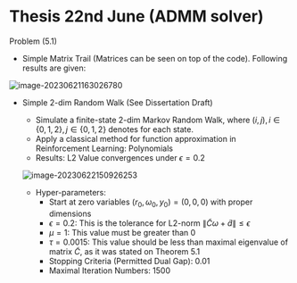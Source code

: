 # Thesis 22nd June (ADMM solver)

Problem (5.1) 

* Simple Matrix Trail (Matrices can be seen on top of the code). Following results are given: 

![image-20230621163026780](C:\Users\Shize\AppData\Roaming\Typora\typora-user-images\image-20230621163026780.png)

* Simple 2-dim Random Walk (See Dissertation Draft)

  * Simulate a finite-state 2-dim Markov Random Walk, where $(i, j), i\in \{0, 1, 2\}, j\in\{0,1,2\}$ denotes for each state. 
  * Apply a classical method for function approximation in Reinforcement Learning: Polynomials 
  * Results: L2 Value convergences under $\epsilon = 0.2$

  ![image-20230622150926253](C:\Users\Shize\AppData\Roaming\Typora\typora-user-images\image-20230622150926253.png)

  * Hyper-parameters: 
    * Start at zero variables $(r_0, \omega_0, y_0) = (0, 0, 0)$ with proper dimensions
    * $\epsilon = 0.2$: This is the tolerance for L2-norm $\|\tilde C\omega + \tilde d\|\leq \epsilon$
    * $\mu = 1$: This value must be greater than 0
    * $\tau = 0.0015$: This value should be less than maximal eigenvalue of matrix $\tilde C$, as it was stated on Theorem 5.1
    * Stopping Criteria (Permitted Dual Gap): 0.01
    * Maximal Iteration Numbers: 1500

  
